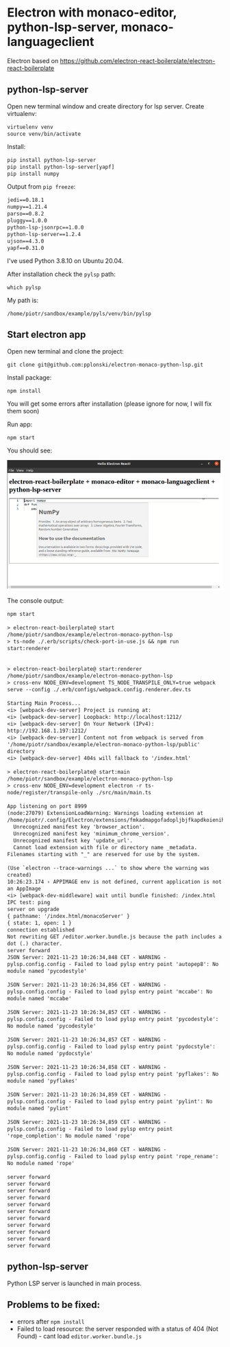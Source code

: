# Electron with monaco-editor, python-lsp-server, monaco-languageclient

Electron based on https://github.com/electron-react-boilerplate/electron-react-boilerplate



## python-lsp-server

Open new terminal window and create directory for lsp server. Create virtualenv:

```
virtuelenv venv
source venv/bin/activate
```

Install:

```
pip install python-lsp-server
pip install python-lsp-server[yapf]
pip install numpy
```

Output from `pip freeze`:

```
jedi==0.18.1
numpy==1.21.4
parso==0.8.2
pluggy==1.0.0
python-lsp-jsonrpc==1.0.0
python-lsp-server==1.2.4
ujson==4.3.0
yapf==0.31.0
```

I've used Python 3.8.10 on Ubuntu 20.04.

After installation check the `pylsp` path:

```
which pylsp
```

My path is:

```
/home/piotr/sandbox/example/pyls/venv/bin/pylsp
```

## Start electron app

Open new terminal and clone the project:

```
git clone git@github.com:pplonski/electron-monaco-python-lsp.git
```

Install package:

```
npm install
```

You will get some errors after installation (please ignore for now, I will fix them soon)

Run app:

```
npm start
```

You should see:

![](./assets/screenshot.png)


The console output:

```
npm start

> electron-react-boilerplate@ start /home/piotr/sandbox/example/electron-monaco-python-lsp
> ts-node ./.erb/scripts/check-port-in-use.js && npm run start:renderer


> electron-react-boilerplate@ start:renderer /home/piotr/sandbox/example/electron-monaco-python-lsp
> cross-env NODE_ENV=development TS_NODE_TRANSPILE_ONLY=true webpack serve --config ./.erb/configs/webpack.config.renderer.dev.ts

Starting Main Process...
<i> [webpack-dev-server] Project is running at:
<i> [webpack-dev-server] Loopback: http://localhost:1212/
<i> [webpack-dev-server] On Your Network (IPv4): http://192.168.1.197:1212/
<i> [webpack-dev-server] Content not from webpack is served from '/home/piotr/sandbox/example/electron-monaco-python-lsp/public' directory
<i> [webpack-dev-server] 404s will fallback to '/index.html'

> electron-react-boilerplate@ start:main /home/piotr/sandbox/example/electron-monaco-python-lsp
> cross-env NODE_ENV=development electron -r ts-node/register/transpile-only ./src/main/main.ts

App listening on port 8999
(node:27079) ExtensionLoadWarning: Warnings loading extension at /home/piotr/.config/Electron/extensions/fmkadmapgofadopljbjfkapdkoienihi:
  Unrecognized manifest key 'browser_action'.
  Unrecognized manifest key 'minimum_chrome_version'.
  Unrecognized manifest key 'update_url'.
  Cannot load extension with file or directory name _metadata. Filenames starting with "_" are reserved for use by the system.

(Use `electron --trace-warnings ...` to show where the warning was created)
10:26:23.174 › APPIMAGE env is not defined, current application is not an AppImage
<i> [webpack-dev-middleware] wait until bundle finished: /index.html
IPC test: ping
server on upgrade
{ pathname: '/index.html/monacoServer' }
{ state: 1, open: 1 }
connection established
Not rewriting GET /editor.worker.bundle.js because the path includes a dot (.) character.
server forward
JSON Server: 2021-11-23 10:26:34,848 CET - WARNING - pylsp.config.config - Failed to load pylsp entry point 'autopep8': No module named 'pycodestyle'

JSON Server: 2021-11-23 10:26:34,856 CET - WARNING - pylsp.config.config - Failed to load pylsp entry point 'mccabe': No module named 'mccabe'

JSON Server: 2021-11-23 10:26:34,857 CET - WARNING - pylsp.config.config - Failed to load pylsp entry point 'pycodestyle': No module named 'pycodestyle'

JSON Server: 2021-11-23 10:26:34,857 CET - WARNING - pylsp.config.config - Failed to load pylsp entry point 'pydocstyle': No module named 'pydocstyle'

JSON Server: 2021-11-23 10:26:34,858 CET - WARNING - pylsp.config.config - Failed to load pylsp entry point 'pyflakes': No module named 'pyflakes'

JSON Server: 2021-11-23 10:26:34,859 CET - WARNING - pylsp.config.config - Failed to load pylsp entry point 'pylint': No module named 'pylint'

JSON Server: 2021-11-23 10:26:34,859 CET - WARNING - pylsp.config.config - Failed to load pylsp entry point 'rope_completion': No module named 'rope'

JSON Server: 2021-11-23 10:26:34,860 CET - WARNING - pylsp.config.config - Failed to load pylsp entry point 'rope_rename': No module named 'rope'

server forward
server forward
server forward
server forward
server forward
server forward
server forward
server forward
server forward
server forward
server forward

```


## python-lsp-server

Python LSP server is launched in main process.


## Problems to be fixed:

- errors after `npm install`
- Failed to load resource: the server responded with a status of 404 (Not Found) - cant load `editor.worker.bundle.js` 